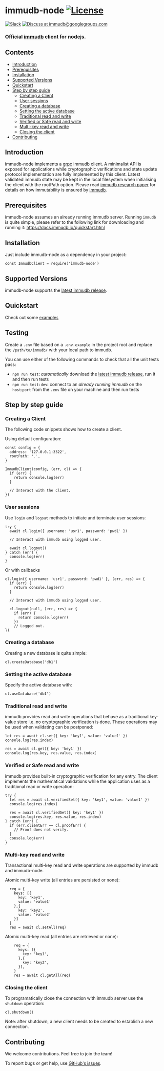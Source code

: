 # immudb-node [![License](https://img.shields.io/github/license/codenotary/immudb-node)](LICENSE)

[![Slack](https://img.shields.io/badge/join%20slack-%23immutability-brightgreen.svg)](https://slack.vchain.us/) [![Discuss at immudb@googlegroups.com](https://img.shields.io/badge/discuss-immudb%40googlegroups.com-blue.svg)](https://groups.google.com/group/immudb)

### Official [immudb] client for nodejs.

[immudb]: https://immudb.io/


## Contents

- [Introduction](#introduction)
- [Prerequisites](#prerequisites)
- [Installation](#installation)
- [Supported Versions](#supported-versions)
- [Quickstart](#quickstart)
- [Step by step guide](#step-by-step-guide)
  * [Creating a Client](#creating-a-client)
  * [User sessions](#user-sessions)
  * [Creating a database](#creating-a-database)
  * [Setting the active database](#setting-the-active-database)
  * [Traditional read and write](#traditional-read-and-write)
  * [Verified or Safe read and write](#verified-or-safe-read-and-write)
  * [Multi-key read and write](#multi-key-read-and-write)
  * [Closing the client](#creating-a-database)
- [Contributing](#contributing)

## Introduction

immudb-node implements a [grpc] immudb client. A minimalist API is exposed for applications while cryptographic verifications and state update protocol implementation are fully implemented by this client. Latest validated immudb state may be kept in the local filesystem when initialising the client with the rootPath option. Please read [immudb research paper] for details on how immutability is ensured by [immudb].

[grpc]: https://grpc.io/
[immudb research paper]: https://immudb.io/
[immudb]: https://immudb.io/

## Prerequisites

immudb-node assumes an already running immudb server. Running `immudb` is quite simple, please refer to the
following link for downloading and running it: https://docs.immudb.io/quickstart.html

## Installation

Just include immudb-node as a dependency in your project:
```
const ImmudbClient = require('immudb-node')
```

## Supported Versions

immudb-node supports the [latest immudb release].

[latest immudb release]: https://github.com/codenotary/immudb/releases/latest

## Quickstart

Check out some [examples]

[examples]: https://github.com/codenotary/immudb-client-examples/tree/master/node

## Testing

Create a `.env` file based on a `.env.example` in the project root and replace the `/path/to/immudb/` with your local path to immudb.

You can use either of the following commands to check that all the unit tests pass:
- `npm run test`: _automatically_ download the [latest immudb release], run it and then run tests
- `npm run test:dev`: connect to an _already running immudb_ on the `host`:`port` from the `.env` file on your machine and then run tests

## Step by step guide

### Creating a Client

The following code snippets shows how to create a client.

Using default configuration:
```
const config = {
  address: '127.0.0.1:3322',
  rootPath: '.',
}

ImmudbClient(config, (err, cl) => {
  if (err) {
    return console.log(err)
  }

  // Interact with the client.
})
```

### User sessions

Use `login` and `logout` methods to initiate and terminate user sessions:

```
try {
  await cl.login({ username: 'usr1', password: 'pwd1' })

  // Interact with immudb using logged user.

  await cl.logout()
} catch (err) {
  console.log(err)
}
```

Or with callbacks
```
cl.login({ username: 'usr1', password: 'pwd1' }, (err, res) => {
  if (err) {
    return console.log(err)
  }

  // Interact with immudb using logged user.

  cl.logout(null, (err, res) => {
    if (err) {
      return console.log(err)
    })
    // Logged out.
})
```

### Creating a database

Creating a new database is quite simple:

```
cl.createDatabase('db1')
```

### Setting the active database

Specify the active database with:

```
cl.useDatabase('db1')
```

### Traditional read and write

immudb provides read and write operations that behave as a traditional
key-value store i.e. no cryptographic verification is done. These operations
may be used when validating can be postponed:

```
let res = await cl.set({ key: 'key1', value: 'value1' })
console.log(res.index)

res = await cl.get({ key: 'key1' })
console.log(res.key, res.value, res.index)
```

### Verified or Safe read and write

immudb provides built-in cryptographic verification for any entry. The client
implements the mathematical validations while the application uses as a traditional
read or write operation:

```
try {
  let res = await cl.verifiedSet({ key: 'key1', value: 'value1' })
  console.log(res.index)

  res = await cl.verifiedGet({ key: 'key1' })
  console.log(res.key, res.value, res.index)
} catch (err) {
  if (err.clientErr == cl.proofErr) {
    // Proof does not verify.
  }
  console.log(err)
}
```

### Multi-key read and write

Transactional multi-key read and write operations are supported by immudb and immudb-node.

Atomic multi-key write (all entries are persisted or none):

```
  req = {
    keys: [{
      key: 'key1',
      value: 'value1'
    },{
      key: 'key2',
      value: 'value2'
    }]
  }
  res = await cl.setAll(req)
```

Atomic multi-key read (all entries are retrieved or none):
```
    req = {
      keys: [{
        key: 'key1',
      },{
        key: 'key2',
      }],
    }
    res = await cl.getAll(req)
```

### Closing the client

To programatically close the connection with immudb server use the `shutdown` operation:
 
 ```
 cl.shutdown()
 ```

Note: after shutdown, a new client needs to be created to establish a new connection.

## Contributing

We welcome contributions. Feel free to join the team!

To report bugs or get help, use [GitHub's issues].

[GitHub's issues]: https://github.com/codenotary/immudb-node/issues
